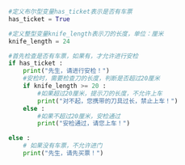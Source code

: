 
<BlogInfo title="15.火车站安检" author="白日梦想猿" pv=0 read_times=0 pre_cost_time=0分19秒 category="python基础" tag_list="['python基础']" create_time="2020.01.10 15:01:54" update_time="2020.01.10 15:01:54" />

```python
#定义布尔型变量has_ticket表示是否有车票
has_ticket = True

#定义整型变量knife_length表示刀的长度，单位：厘米
knife_length = 24

#首先检查是否有车票，如果有，才允许进行安检
if has_ticket :
    print("先生，请进行安检！")
    #安检时，需要检查刀的长度，判断是否超过20厘米
    if knife_length >= 20 :
        #如果超过20厘米，提示刀的长度，不允许上车
        print("对不起，您携带的刀具过长，禁止上车！")
    else :
        #如果不超过20厘米，安检通过
        print("安检通过，请您上车！")

else :
    # 如果没有车票，不允许进门
    print("先生，请先买票！")
```
